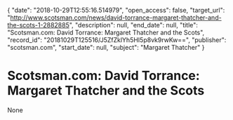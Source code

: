 {
  "date": "2018-10-29T12:55:16.514979", 
  "open_access": false, 
  "target_url": "http://www.scotsman.com/news/david-torrance-margaret-thatcher-and-the-scots-1-2882885", 
  "description": null, 
  "end_date": null, 
  "title": "Scotsman.com: David Torrance: Margaret Thatcher and the Scots", 
  "record_id": "20181029T125516/J5ZfZklYh5HI5p8vk9rwKw==", 
  "publisher": "scotsman.com", 
  "start_date": null, 
  "subject": "Margaret Thatcher"
}

# Scotsman.com: David Torrance: Margaret Thatcher and the Scots

None